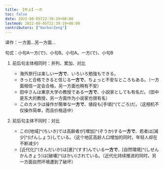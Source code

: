 ```yaml
---
title: 【中上】一方
toc: false
date: 2022-08-05T22:39:19+08:00
lastmod: 2022-08-05T22:39:19+08:00
contributors: ["HarborZeng"]
---
```


译作：一方面...另一方面...

句式：小句A一方(で)、小句B。小句A。一方(で)、小句B

1. 前后句主体相同时：并列、累加、对比

   - 海外旅行は楽しい**一方で**、いろいろ勉強もできる。
   - きっと合格できると信じる**一方で**、ちょっと不安なところもある。（一方面相信一定会合格，另一方面也稍有不安）
   - 田中さんは東京大学の教授である**一方で**、小説家としても有名だ。（田中是东大的教授，另一方面作为小说家也很有名）
   - このカメラは操作が簡単な**一方で**、値段も[手頃]^(てごろ)だ。（这相机不仅操作简单，而且价格适中）

2. 前后句主体不同时：对比

   - この[地域]^(ちいき)では高齢者が[増加]^(ぞうか)する**一方で**、若者は[減少]^(げんしょう)している。（这个地区高龄人口增加的同时，年轻人却在不断减少）
   - [近代化]^(きんだいか)は[進]^(すす)んでいる**一方で**、[自然環境]^(しぜんかんきょう)は[破壊]^(はかい)されている。（近代化持续推进的同时，另一方面自然环境遭到了破坏）

